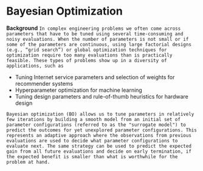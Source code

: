 # Bayesian Optimization
**Background**
```In complex engineering problems we often come across parameters that have to be tuned using several time-consuming and noisy evaluations. When the number of parameters is not small or if some of the parameters are continuous, using large factorial designs (e.g., “grid search”) or global optimization techniques for optimization require too many evaluations than is practically feasible. These types of problems show up in a diversity of applications, such as```

* Tuning Internet service parameters and selection of weights for recommender systems
* Hyperparameter optimization for machine learning
* Tuning design parameters and rule-of-thumb heuristics for hardware design

```Bayesian optimization (BO) allows us to tune parameters in relatively few iterations by building a smooth model from an initial set of parameter configurations (referred to as the "surrogate model") to predict the outcomes for yet unexplored parameter configurations. This represents an adaptive approach where the observations from previous evaluations are used to decide what parameter configurations to evaluate next. The same strategy can be used to predict the expected gain from all future evaluations and decide on early termination, if the expected benefit is smaller than what is worthwhile for the problem at hand.```

